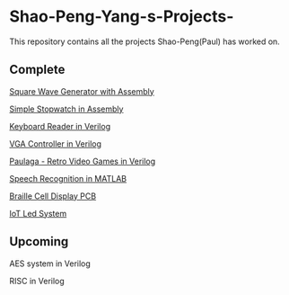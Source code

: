 # Shao-Peng-Yang-s-Projects-
This repository contains all the projects Shao-Peng(Paul) has worked on. 

## Complete

[Square Wave Generator with Assembly](https://github.com/spypaul/Square-Wave-Generator.git) 

[Simple Stopwatch in Assembly](https://github.com/spypaul/Simple-Stopwatch.git) 

[Keyboard Reader in Verilog](https://github.com/spypaul/Keyboard-Reader.git)

[VGA Controller in Verilog](https://github.com/spypaul/VGA-Controller.git)

[Paulaga - Retro Video Games in Verilog](https://github.com/spypaul/Paulaga-Retro-Video-Game.git) 

[Speech Recognition in MATLAB](https://github.com/spypaul/Speech-Recognition.git)

[Braille Cell Display PCB](https://github.com/spypaul/Braille-Cell-Display-PCB.git) 

[IoT Led System](https://github.com/spypaul/IoT-Led-System.git) 

## Upcoming

AES system in Verilog 

RISC in Verilog 
